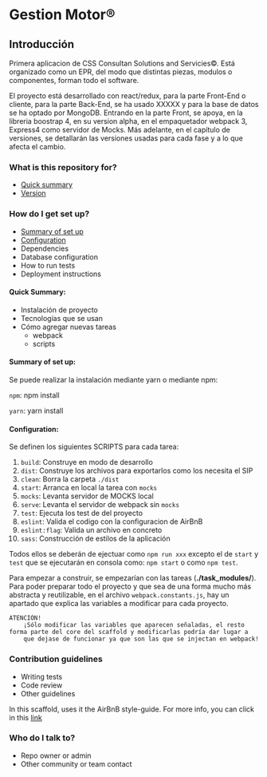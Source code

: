 # Gestion Motor® #

## Introducción ##

Primera aplicacion de CSS Consultan Solutions and Servicies©. Está organizado como un EPR, del modo que distintas piezas, modulos o componentes, forman todo el software.

El proyecto está desarrollado con react/redux, para la parte Front-End o cliente, para la parte Back-End, se ha usado XXXXX y para la base de datos se ha optado por MongoDB. Entrando en la parte Front, se apoya, en la libreria boostrap 4, en su version alpha, en el empaquetador webpack 3, Express4 como servidor de Mocks. Más adelante, en el capítulo de versiones, se detallarán las versiones usadas para cada fase y a lo que afecta el cambio.





### What is this repository for? ###

* [Quick summary](#quick)
* [Version](#version)

### How do I get set up? ###

* [Summary of set up](#summary)
* [Configuration](#configuration)
* Dependencies
* Database configuration
* How to run tests
* Deployment instructions

<a name="quick"></a>
#### Quick Summary:

* Instalación de proyecto
* Tecnologías que se usan
* Cómo agregar nuevas tareas
    - webpack
    - scripts
    

<a name="summary"></a>
#### Summary of set up:

Se puede realizar la instalación mediante yarn o mediante npm:

`npm`: npm install

`yarn`: yarn install

<a name="configuration"></a>
#### Configuration:

Se definen los siguientes SCRIPTS para cada tarea:
1. `build`: Construye en modo de desarrollo
2. `dist`: Construye los archivos para exportarlos como los necesita el SIP
3. `clean`: Borra la carpeta `./dist`
4. `start`: Arranca en local la tarea con `mocks`
5. `mocks`: Levanta servidor de MOCKS local
6. `serve`: Levanta el servidor de webpack sin `mocks`
7. `test`: Ejecuta los test de del proyecto
8. `eslint`: Valida el codigo con la configuracion de AirBnB
9. `eslint:flag`: Valida un archivo en concreto
10. `sass`: Construcción de estilos de la aplicación

Todos ellos se deberán de ejectuar como `npm run xxx` excepto el de `start` y `test` que se ejecutarán en consola como: `npm start` o como `npm test`.

Para empezar a construir, se empezarían con las tareas (**./task_modules/**). Para poder preparar todo el proyecto y que sea de una forma
mucho más abstracta y reutilizable, en el archivo `webpack.constants.js`, hay un apartado que explica las variables a modificar para cada proyecto. 

    ATENCIÓN!
        ¡Sólo modificar las variables que aparecen señaladas, el resto forma parte del core del scaffold y modificarlas podría dar lugar a 
        que dejase de funcionar ya que son las que se injectan en webpack!


### Contribution guidelines ###

* Writing tests
* Code review
* Other guidelines

In this scaffold, uses it the AirBnB style-guide. For more info, you can click in this [link](https://github.com/airbnb/javascript)

### Who do I talk to? ###

* Repo owner or admin
* Other community or team contact